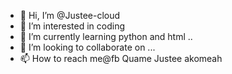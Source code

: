 - 👋 Hi, I’m @Justee-cloud
- 👀 I’m interested in coding 
- 🌱 I’m currently learning python and html ..
- 💞️ I’m looking to collaborate on ...
- 📫 How to reach me@fb Quame Justee akomeah

<!---
Justee-cloud/Justee-cloud is a ✨ special ✨ repository because its `README.md` (this file) appears on your GitHub profile.
You can click the Preview link to take a look at your changes.
--->
